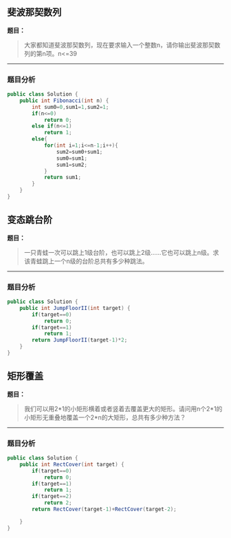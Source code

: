 ## 斐波那契数列

**题目：**
>大家都知道斐波那契数列，现在要求输入一个整数n，请你输出斐波那契数列的第n项。n<=39

---

### 题目分析

```java
public class Solution {
    public int Fibonacci(int n) {
        int sum0=0,sum1=1,sum2=1;
        if(n<=0)
            return 0;
        else if(n<=1)
            return 1;
        else{
            for(int i=1;i<=n-1;i++){
                sum2=sum0+sum1;
                sum0=sum1;
                sum1=sum2;
            }
            return sum1;
        }	
    }
}
```

## 变态跳台阶

**题目：**
>一只青蛙一次可以跳上1级台阶，也可以跳上2级……它也可以跳上n级。求该青蛙跳上一个n级的台阶总共有多少种跳法。

---

### 题目分析

```java
public class Solution {
    public int JumpFloorII(int target) {
        if(target==0)
            return 0;
        if(target==1)
        	return 1;
        return JumpFloorII(target-1)*2;
    }
}
```

## 矩形覆盖

**题目：**
>我们可以用2\*1的小矩形横着或者竖着去覆盖更大的矩形。请问用n个2\*1的小矩形无重叠地覆盖一个2*n的大矩形，总共有多少种方法？

---

### 题目分析

```java
public class Solution {
    public int RectCover(int target) {
        if(target==0)
            return 0;
        if(target==1)
            return 1;
        if(target==2)
            return 2;
        return RectCover(target-1)+RectCover(target-2);

    }
}
```

